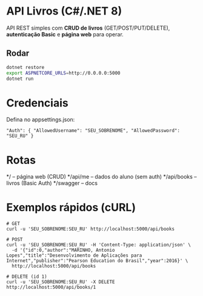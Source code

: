 # API Livros (C#/.NET 8)

API REST simples com **CRUD de livros** (GET/POST/PUT/DELETE), **autenticação Basic** e **página web** para operar.

## Rodar
```bash
dotnet restore
export ASPNETCORE_URLS=http://0.0.0.0:5000
dotnet run
```

# Credenciais

Defina no appsettings.json:
```
"Auth": { "AllowedUsername": "SEU_SOBRENOME", "AllowedPassword": "SEU_RU" }
```

# Rotas

*/ – página web (CRUD)
*/api/me – dados do aluno (sem auth)
*/api/books – livros (Basic Auth)
*/swagger – docs

# Exemplos rápidos (cURL)
```
# GET
curl -u 'SEU_SOBRENOME:SEU_RU' http://localhost:5000/api/books

# POST
curl -u 'SEU_SOBRENOME:SEU_RU' -H 'Content-Type: application/json' \
  -d '{"id":0,"author":"MARINHO, Antonio Lopes","title":"Desenvolvimento de Aplicações para Internet","publisher":"Pearson Education do Brasil","year":2016}' \
  http://localhost:5000/api/books

# DELETE (id 1)
curl -u 'SEU_SOBRENOME:SEU_RU' -X DELETE http://localhost:5000/api/books/1
```
